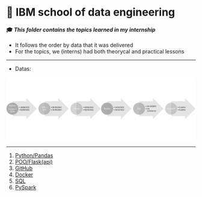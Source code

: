 # :robot: IBM school of data engineering 
#### :mortar_board: *This folder contains the topics learned in my internship*
* It follows the order by data that it was delivered
* For the topics, we (interns) had both theorycal and practical lessons

***

* Datas:

<img src="./images/datas-1.png" width=50% height=50%><img src="./images/datas-2.png" width=50% height=50%>

***

1. [Python/Pandas](1-python-levelling)
2. [POO/Flask(api)](2-POO-banking_app)
3. [GitHub]()
4. [Docker](4-docker)
5. [SQL]()
6. [PySpark]()

